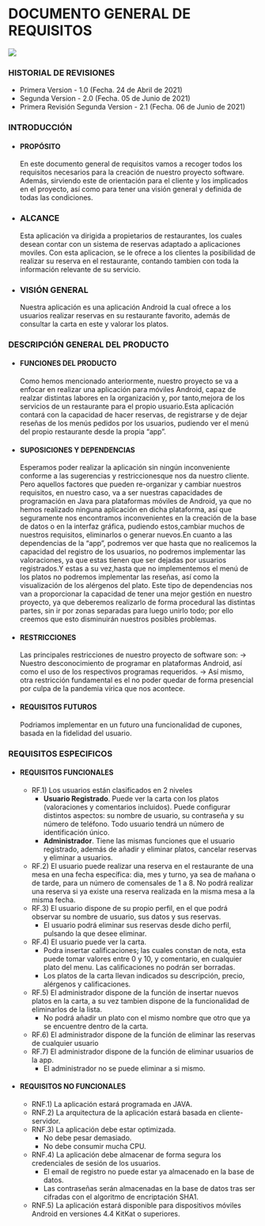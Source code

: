 # DOCUMENTO GENERAL DE REQUISITOS
![](https://github.com/pabloMoreno-uma/g5-restaurante/blob/master/imagenes/booky.png)
### HISTORIAL DE REVISIONES
  * Primera Version - 1.0 (Fecha. 24 de Abril de 2021)
  * Segunda Version - 2.0 (Fecha. 05 de Junio de 2021)
  * Primera Revisión Segunda Version - 2.1 (Fecha. 06 de Junio de 2021)

### INTRODUCCIÓN
- #### PROPÓSITO
    En este documento general de requisitos vamos a recoger todos los requisitos necesarios para la creación de nuestro proyecto software. Además, sirviendo este de orientación para el cliente y los implicados en el proyecto, así como para tener una visión general y definida de todas las condiciones.
- ### ALCANCE
    Esta aplicación va dirigida a propietarios de restaurantes, los cuales desean contar con un sistema de reservas adaptado a aplicaciones moviles. Con esta aplicacion, se le ofrece a los clientes la posibilidad de realizar su reserva en el restaurante, contando tambien con toda la información relevante de su servicio.
- ### VISIÓN GENERAL
    Nuestra aplicación es una aplicación Android la cual ofrece a los usuarios realizar reservas en su restaurante favorito, además de consultar la carta en este y valorar los platos.

### DESCRIPCIÓN GENERAL DEL PRODUCTO
- #### FUNCIONES DEL PRODUCTO
    Como hemos mencionado anteriormente, nuestro proyecto se va a enfocar en realizar  una  aplicación  para móviles Android, capaz  de  realzar  distintas  labores en  la organización  y,  por  tanto,mejora de  los  servicios  de  un  restaurante  para  el propio usuario.Esta  aplicación  contará  con  la  capacidad  de  hacer  reservas,  de  registrarse  y  de  dejar reseñas de los menús pedidos por los usuarios, pudiendo ver el menú del propio restaurante desde la propia “app”.

- #### SUPOSICIONES Y DEPENDENCIAS
    Esperamos poder realizar la aplicación sin ningún inconveniente conforme a las sugerencias  y restriccionesque  nos da nuestro cliente. Pero  aquellos  factores  que pueden re-organizar y cambiar nuestros requisitos, en nuestro caso, va a ser nuestras capacidades de programación en Java para plataformas móviles de Android, ya que no hemos realizado  ninguna aplicación  en  dicha  plataforma,  así que  seguramente  nos encontramos inconvenientes en la creación de la base de datos o en la interfaz gráfica, pudiendo estos,cambiar muchos de nuestros requisitos, eliminarlos o generar nuevos.En cuanto a las dependencias de la “app”, podremos ver que hasta que no realicemos la capacidad del registro de los usuarios, no podremos implementar las valoraciones, ya que estas tienen que ser dejadas por usuarios registrados.Y estas a su vez,hasta que no implementemos el menú de los platos no podremos implementar las reseñas, así como la  visualización de los alérgenos del  plato.  Este  tipo  de  dependencias  nos  van  a proporcionar  la  capacidad  de tener  una  mejor  gestión  en  nuestro  proyecto,  ya  que deberemos realizarlo de forma procedural las distintas partes, sin ir por zonas separadas para  luego  unirlo  todo;  por  ello  creemos  que  esto  disminuirán nuestros  posibles problemas.

- #### RESTRICCIONES
    Las principales restricciones de nuestro proyecto de software son: 
    -> Nuestro desconocimiento de programar en plataformas Android, así como el uso de los respectivos programas requeridos.
    -> Así mismo, otra restricción fundamental es el no poder quedar de forma presencial por culpa de la pandemia vírica que nos acontece.

- #### REQUISITOS FUTUROS
    Podriamos implementar en un futuro una funcionalidad de cupones, basada en la fidelidad del usuario.

### REQUISITOS ESPECIFICOS
- #### REQUISITOS FUNCIONALES
    * RF.1) Los usuarios están clasificados en 2 niveles
        * **Usuario Registrado**. Puede  ver la carta con los platos (valoraciones y comentarios incluidos). Puede configurar distintos aspectos: su nombre de usuario, su contraseña y su número de teléfono. Todo usuario tendrá un número de identificación único.
        * **Administrador**. Tiene las mismas funciones que el usuario registrado, además de añadir y eliminar platos, cancelar reservas y eliminar a usuarios.
    * RF.2) El usuario puede realizar una reserva en el restaurante de una mesa en una fecha específica: dia, mes y turno, ya sea de mañana o de tarde, para un número de comensales de 1 a 8. No podrá realizar una reserva si ya existe una reserva realizada en la misma mesa a la misma fecha.
    * RF.3) El usuario dispone de su propio perfil, en el que podrá observar su nombre de usuario, sus datos y sus reservas.
      * El usuario podrá eliminar sus reservas desde dicho perfil, pulsando la que desee eliminar.
    * RF.4) El usuario puede ver la carta.
      * Podra insertar calificaciones; las cuales constan de nota, esta puede tomar valores entre 0 y 10, y comentario, en cualquier plato del menu. Las calificaciones no podrán ser borradas.
      * Los platos de la carta llevan indicados su descripción, precio, alérgenos y calificaciones.
    * RF.5) El administrador dispone de la función de insertar nuevos platos en la carta, a su vez tambien dispone de la funcionalidad de eliminarlos de la lista.
      * No podrá añadir un plato con el mismo nombre que otro que ya se encuentre dentro de la carta.
    * RF.6) El administrador dispone de la función de eliminar las reservas de cualquier usuario
    * RF.7) El administrador dispone de la función de eliminar usuarios de la app.
      * El administrador no se puede eliminar a si mismo.


- #### REQUISITOS NO FUNCIONALES
    * RNF.1) La aplicación estará programada en JAVA.
    * RNF.2) La arquitectura de la aplicación estará basada en cliente-servidor.
    * RNF.3) La aplicación debe estar optimizada.
      * No debe pesar demasiado.
      * No debe consumir mucha CPU.
    * RNF.4) La aplicación debe almacenar de forma segura los credenciales de sesión de los usuarios.
      * El email de registro no puede estar ya almacenado en la base de datos.
      * Las contraseñas serán almacenadas en la base de datos tras ser cifradas con el algoritmo de encriptación SHA1.
    * RNF.5) La aplicación estará disponible para dispositivos móviles Android en versiones 4.4 KitKat o superiores.

